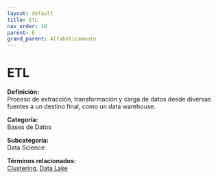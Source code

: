 ```yaml
---
layout: default
title: ETL
nav_order: 10
parent: E
grand_parent: Alfabéticamente
---
```


# ETL

**Definición:**  
Proceso de extracción, transformación y carga de datos desde diversas fuentes a un destino final, como un data warehouse.

**Categoría:**  
Bases de Datos  

**Subcategoría:**  
Data Science

**Términos relacionados:**  
[Clustering](https://maleniski.github.io/diccionario-angl-tec-mx/docs/alfabeticamente/C/clustering.html), [Data Lake](https://maleniski.github.io/diccionario-angl-tec-mx/docs/alfabeticamente/D/data-lake.html)

